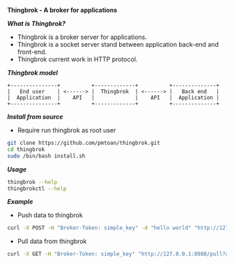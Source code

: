 **Thingbrok - A broker for applications**

***What is Thingbrok?***  
* Thingbrok is a broker server for applications.  
* Thingbrok is a socket server stand between application back-end and front-end.  
* Thingbrok current work in HTTP protocol.  

***Thingbrok model***  
```text
+---------------+          +-------------+          +--------------+  
|   End user    | <------> |  Thingbrok  | <------> |   Back end   |  
|  Application  |    API   |             |    API   |  Application |  
+---------------+          +-------------+          +--------------+ 
```

***Install from source***
* Require run thingbrok as root user
```bash
git clone https://github.com/pmtoan/thingbrok.git  
cd thingbrok  
sudo /bin/bash install.sh
```

***Usage***
```bash
thingbrok --help
thingbrokctl --help
``` 

***Example***
* Push data to thingbrok  
```bash
curl -X POST -H "Broker-Token: simple_key" -d "hello world" "http://127.0.0.1:8080/push?app_name=test_app&topic_name=test_topic"
```

* Pull data from thingbrok
```bash
curl -X GET -H "Broker-Token: simple_key" "http://127.0.0.1:8080/pull?app_name=test_app&topic_name=test_topic"
```


